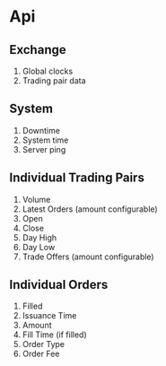 # Api

## Exchange

1. Global clocks
2. Trading pair data

## System

1. Downtime
2. System time
3. Server ping

## Individual Trading Pairs

1. Volume
2. Latest Orders (amount configurable)
3. Open
4. Close
5. Day High
6. Day Low
7. Trade Offers (amount configurable)

## Individual Orders

1. Filled
2. Issuance Time
3. Amount
4. Fill Time (if filled)
5. Order Type
6. Order Fee
